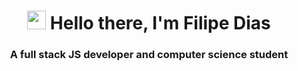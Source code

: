 <h1 align="center"><img src="https://raw.githubusercontent.com/kaueMarques/kaueMarques/master/hi.gif" width="30px"> Hello there, I'm Filipe Dias</h1>
<h3 align="center">A full stack JS developer and computer science student</h3>
